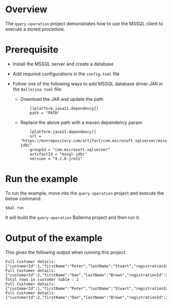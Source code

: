 # Overview

The `query-operation` project demonstrates how to use the MSSQL client to execute a stored procedure.

# Prerequisite

* Install the MSSQL server and create a database

* Add required configurations in the `config.toml` file

* Follow one of the following ways to add MSSQL database driver JAR in the `Ballerina.toml` file:
    * Download the JAR and update the path
        ```
            [[platform.java11.dependency]]
            path = "PATH"
        ```

    * Replace the above path with a maven dependency param
        ```
            [platform.java11.dependency]]
            url = "https://mvnrepository.com/artifact/com.microsoft.sqlserver/mssql-jdbc"
            groupId = "com.microsoft.sqlserver"
            artifactId = "mssql-jdbc"
            version = "9.2.0.jre11"
        ```
# Run the example

To run the example, move into the `query-operation` project and execute the below command.

```
$bal run
```
It will build the `query-operation` Ballerina project and then run it.

# Output of the example

This gives the following output when running this project.

```ballerina
Full Customer details: {"customerId":1,"firstName":"Peter","lastName":"Stuart","registrationId":1,"creditLimit":5000.75,"country":"USA"}
Full Customer details: {"customerId":2,"firstName":"Dan","lastName":"Brown","registrationId":2,"creditLimit":10000.0,"country":"UK"}
Total rows in customer table : 2
Full Customer details: {"customerId":1,"firstName":"Peter","lastName":"Stuart","registrationId":1,"creditLimit":5000.75,"country":"USA"}
Full Customer details: {"customerId":2,"firstName":"Dan","lastName":"Brown","registrationId":2,"creditLimit":10000.0,"country":"UK"}

```